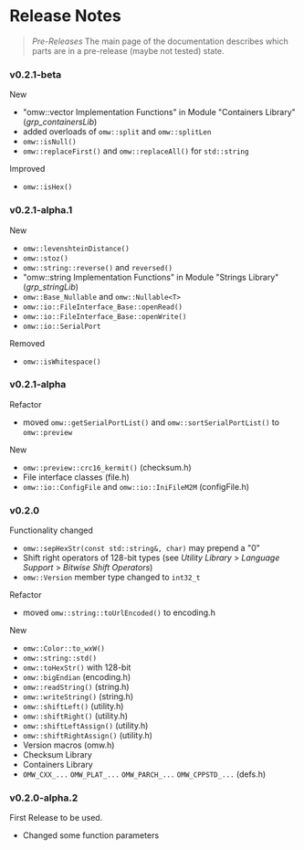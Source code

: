 # Release Notes

> _Pre-Releases_
> The main page of the documentation describes which parts are in
> a pre-release (maybe not tested) state.



### v0.2.1-beta

New
 - "omw::vector Implementation Functions" in Module "Containers Library" (*grp_containersLib*)
 - added overloads of `omw::split` and `omw::splitLen`
 - `omw::isNull()`
 - `omw::replaceFirst()` and `omw::replaceAll()` for `std::string`

Improved
 - `omw::isHex()`



### v0.2.1-alpha.1

New
 - `omw::levenshteinDistance()`
 - `omw::stoz()`
 - `omw::string::reverse()` and `reversed()`
 - "omw::string Implementation Functions" in Module "Strings Library" (*grp_stringLib*)
 - `omw::Base_Nullable` and `omw::Nullable<T>`
 - `omw::io::FileInterface_Base::openRead()`
 - `omw::io::FileInterface_Base::openWrite()`
 - `omw::io::SerialPort`

Removed
 - `omw::isWhitespace()`



### v0.2.1-alpha

Refactor
 - moved `omw::getSerialPortList()` and `omw::sortSerialPortList()` to `omw::preview`

New
 - `omw::preview::crc16_kermit()` (checksum.h)
 - File interface classes (file.h)
 - `omw::io::ConfigFile` and `omw::io::IniFileM2M` (configFile.h)



### v0.2.0

Functionality changed
 - `omw::sepHexStr(const std::string&, char)` may prepend a "0"
 - Shift right operators of 128-bit types (see  _Utility Library_ > _Language Support_ > _Bitwise Shift Operators_)
 - `omw::Version` member type changed to `int32_t`

Refactor
- moved `omw::string::toUrlEncoded()` to encoding.h

New
 - `omw::Color::to_wxW()`
 - `omw::string::std()`
 - `omw::toHexStr()` with 128-bit
 - `omw::bigEndian` (encoding.h)
 - `omw::readString()` (string.h)
 - `omw::writeString()` (string.h)
 - `omw::shiftLeft()` (utility.h)
 - `omw::shiftRight()` (utility.h)
 - `omw::shiftLeftAssign()` (utility.h)
 - `omw::shiftRightAssign()` (utility.h)
 - Version macros (omw.h)
 - Checksum Library
 - Containers Library
 - `OMW_CXX_...` `OMW_PLAT_...` `OMW_PARCH_...` `OMW_CPPSTD_...` (defs.h)



### v0.2.0-alpha.2

First Release to be used.
 - Changed some function parameters

